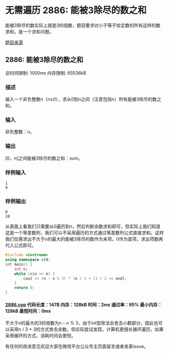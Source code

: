 # 无需遍历 2886: 能被3除尽的数之和

能被3除尽的数实际上就是3的倍数，题目要求对小于等于给定数的所有这样的数求和，是一个求和问题。

[题目来源](http://bailian.openjudge.cn/practice/2886/)

## 2886: 能被3除尽的数之和

总时间限制: 1000ms    内存限制: 65536kB

### 描述

输入一个非负整数n（n≥0），求从0到n之间（注意包括n）所有能被3除尽的数之和。

### 输入

非负整数：n。

### 输出

[0，n]之间能被3除尽的数之和：sum。

### 样例输入
```
1
9
```
### 样例输出
```
0
18
```
从表面上看我们只需要从0遍历到n，然后判断余数求和即可，但实际上我们知道这是一个等差数列，我们可以不采用遍历的方式通过等差数列公式直接求和。这样我们仅需求出不大于n的最大的能被3除尽的数作为末项，0作为首项，求出项数再代入公式即可。
```cpp
#include <iostream>
using namespace std;
int main() {
	int n;
	while (cin >> n) {
		cout << (n - n % 3) * (n / 3 + 1) / 2 << endl;
	}
	return 0;
}
```
#### [2886.cpp](/Code/2800-2899/2886.cpp) 代码长度：147B 内存：128kB 时间：2ms 通过率：95% 最小内存：128kB  最短时间：0ms

不大于n的最大的3的倍数为n - n % 3，由于int型除法会舍去小数部分，因此也可以采用n / 3 * 3的方式舍去余数。但实际尝试发现，计算机更擅长循环遍历，如果采用循环的方式，消耗时间会更短。

有任何的改进意见欢迎大家在微信平台公众号主页面留言或者发表issue。

